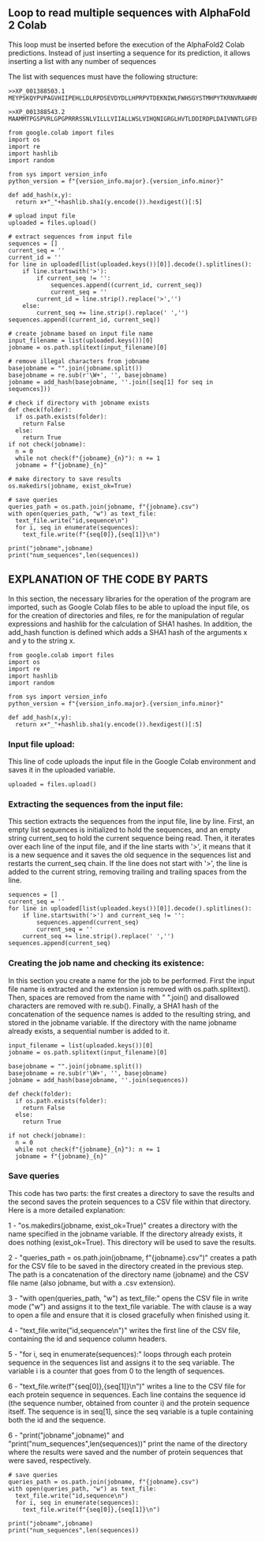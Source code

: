 ## Loop to read multiple sequences with AlphaFold 2 Colab

This loop must be inserted before the execution of the AlphaFold2 Colab predictions. Instead of just inserting a sequence for its prediction, it allows inserting a list with any number of sequences

The list with sequences must have the following structure:

```{python}
>>XP_001388503.1
MEYPSKQYPVPAGVHIIPEHLLDLRPDSEVDYDLLHPRPVTDEKNIWLFWHSGYSTMHPYTKRNVRAWHRRFSKAGWIVR

>>XP_001388543.2
MAAMMTPGSPVRLGPGPRRRSSNLVILLLVIIALLWSLVIHQNIGRGLHVTLDDIRDPLDAIVNNTLGFEKIFAISPAQR
```

```{python}
from google.colab import files
import os
import re
import hashlib
import random

from sys import version_info 
python_version = f"{version_info.major}.{version_info.minor}"

def add_hash(x,y):
  return x+"_"+hashlib.sha1(y.encode()).hexdigest()[:5]

# upload input file
uploaded = files.upload()

# extract sequences from input file
sequences = []
current_seq = ''
current_id = ''
for line in uploaded[list(uploaded.keys())[0]].decode().splitlines():
    if line.startswith('>'):
        if current_seq != '':
            sequences.append((current_id, current_seq))
            current_seq = ''
        current_id = line.strip().replace('>','')
    else:
        current_seq += line.strip().replace(' ','')
sequences.append((current_id, current_seq))

# create jobname based on input file name
input_filename = list(uploaded.keys())[0]
jobname = os.path.splitext(input_filename)[0]

# remove illegal characters from jobname
basejobname = "".join(jobname.split())
basejobname = re.sub(r'\W+', '', basejobname)
jobname = add_hash(basejobname, ''.join([seq[1] for seq in sequences]))

# check if directory with jobname exists
def check(folder):
  if os.path.exists(folder):
    return False
  else:
    return True
if not check(jobname):
  n = 0
  while not check(f"{jobname}_{n}"): n += 1
  jobname = f"{jobname}_{n}"

# make directory to save results
os.makedirs(jobname, exist_ok=True)

# save queries
queries_path = os.path.join(jobname, f"{jobname}.csv")
with open(queries_path, "w") as text_file:
  text_file.write("id,sequence\n")
  for i, seq in enumerate(sequences):
    text_file.write(f"{seq[0]},{seq[1]}\n")

print("jobname",jobname)
print("num_sequences",len(sequences))

```

## EXPLANATION OF THE CODE BY PARTS

In this section, the necessary libraries for the operation of the program are imported, such as Google Colab files to be able to upload the input file, os for the creation of directories and files, re for the manipulation of regular expressions and hashlib for the calculation of SHA1 hashes. In addition, the add_hash function is defined which adds a SHA1 hash of the arguments x and y to the string x.

```{python}
from google.colab import files
import os
import re
import hashlib
import random

from sys import version_info 
python_version = f"{version_info.major}.{version_info.minor}"

def add_hash(x,y):
  return x+"_"+hashlib.sha1(y.encode()).hexdigest()[:5]

```


### Input file upload:
This line of code uploads the input file in the Google Colab environment and saves it in the uploaded variable.
```{python}
uploaded = files.upload()

```

### Extracting the sequences from the input file:
This section extracts the sequences from the input file, line by line. First, an empty list sequences is initialized to hold the sequences, and an empty string current_seq to hold the current sequence being read. Then, it iterates over each line of the input file, and if the line starts with '>', it means that it is a new sequence and it saves the old sequence in the sequences list and restarts the current_seq chain. If the line does not start with '>', the line is added to the current string, removing trailing and trailing spaces from the line.

```{python}
sequences = []
current_seq = ''
for line in uploaded[list(uploaded.keys())[0]].decode().splitlines():
    if line.startswith('>') and current_seq != '':
        sequences.append(current_seq)
        current_seq = ''
    current_seq += line.strip().replace(' ','')
sequences.append(current_seq)

```

### Creating the job name and checking its existence:
In this section you create a name for the job to be performed. First the input file name is extracted and the extension is removed with os.path.splitext(). Then, spaces are removed from the name with " ".join() and disallowed characters are removed with re.sub(). Finally, a SHA1 hash of the concatenation of the sequence names is added to the resulting string, and stored in the jobname variable. If the directory with the name jobname already exists, a sequential number is added to it.

```{python}
input_filename = list(uploaded.keys())[0]
jobname = os.path.splitext(input_filename)[0]

basejobname = "".join(jobname.split())
basejobname = re.sub(r'\W+', '', basejobname)
jobname = add_hash(basejobname, ''.join(sequences))

def check(folder):
  if os.path.exists(folder):
    return False
  else:
    return True

if not check(jobname):
  n = 0
  while not check(f"{jobname}_{n}"): n += 1
  jobname = f"{jobname}_{n}"

```

### Save queries
This code has two parts: the first creates a directory to save the results and the second saves the protein sequences to a CSV file within that directory. Here is a more detailed explanation:

1 - "os.makedirs(jobname, exist_ok=True)" creates a directory with the name specified in the jobname variable. If the directory already exists, it does nothing (exist_ok=True). This directory will be used to save the results.

2 - "queries_path = os.path.join(jobname, f"{jobname}.csv")" creates a path for the CSV file to be saved in the directory created in the previous step. The path is a concatenation of the directory name (jobname) and the CSV file name (also jobname, but with a .csv extension).

3 - "with open(queries_path, "w") as text_file:" opens the CSV file in write mode ("w") and assigns it to the text_file variable. The with clause is a way to open a file and ensure that it is closed gracefully when finished using it.

4 - "text_file.write("id,sequence\n")" writes the first line of the CSV file, containing the id and sequence column headers.

5 - "for i, seq in enumerate(sequences):" loops through each protein sequence in the sequences list and assigns it to the seq variable. The variable i is a counter that goes from 0 to the length of sequences.

6 - "text_file.write(f"{seq[0]},{seq[1]}\n")" writes a line to the CSV file for each protein sequence in sequences. Each line contains the sequence id (the sequence number, obtained from counter i) and the protein sequence itself. The sequence is in seq[1], since the seq variable is a tuple containing both the id and the sequence.

6 - "print("jobname",jobname)" and "print("num_sequences",len(sequences))" print the name of the directory where the results were saved and the number of protein sequences that were saved, respectively.
```{python}
# save queries
queries_path = os.path.join(jobname, f"{jobname}.csv")
with open(queries_path, "w") as text_file:
  text_file.write("id,sequence\n")
  for i, seq in enumerate(sequences):
    text_file.write(f"{seq[0]},{seq[1]}\n")

print("jobname",jobname)
print("num_sequences",len(sequences))
```

